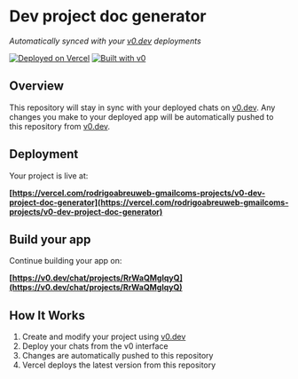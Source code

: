 # Dev project doc generator

*Automatically synced with your [v0.dev](https://v0.dev) deployments*

[![Deployed on Vercel](https://img.shields.io/badge/Deployed%20on-Vercel-black?style=for-the-badge&logo=vercel)](https://vercel.com/rodrigoabreuweb-gmailcoms-projects/v0-dev-project-doc-generator)
[![Built with v0](https://img.shields.io/badge/Built%20with-v0.dev-black?style=for-the-badge)](https://v0.dev/chat/projects/RrWaQMglqyQ)

## Overview

This repository will stay in sync with your deployed chats on [v0.dev](https://v0.dev).
Any changes you make to your deployed app will be automatically pushed to this repository from [v0.dev](https://v0.dev).

## Deployment

Your project is live at:

**[https://vercel.com/rodrigoabreuweb-gmailcoms-projects/v0-dev-project-doc-generator](https://vercel.com/rodrigoabreuweb-gmailcoms-projects/v0-dev-project-doc-generator)**

## Build your app

Continue building your app on:

**[https://v0.dev/chat/projects/RrWaQMglqyQ](https://v0.dev/chat/projects/RrWaQMglqyQ)**

## How It Works

1. Create and modify your project using [v0.dev](https://v0.dev)
2. Deploy your chats from the v0 interface
3. Changes are automatically pushed to this repository
4. Vercel deploys the latest version from this repository